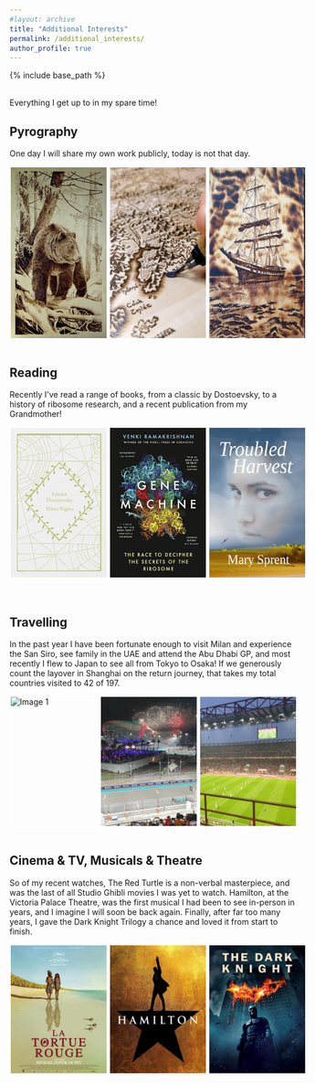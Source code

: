 ```yaml
---
#layout: archive
title: "Additional Interests"
permalink: /additional_interests/
author_profile: true
---
```


{% include base_path %}

<br>
Everything I get up to in my spare time!

<h2> Pyrography </h2>

One day I will share my own work publicly, today is not that day.

<div style="display: flex;">
  <img src="/images/Bear_Pyrography.jpg" alt="Image 1" style="width: 33.33%; border: 2px solid white; margin-right: 2px;">
  <img src="/images/Map_Pyrography.jpg" alt="Image 1" style="width: 33.33%; border: 2px solid white; margin-right: 2px;">
  <img src="/images/Ship_Pyrography.jpg" alt="Image 2" style="width: 33.33%; border: 2px solid white;">
</div>

<br>

<h2> Reading </h2>

Recently I've read a range of books, from a classic by Dostoevsky, to a history of ribosome research, and a recent publication from my Grandmother!

<div style="display: flex;">
  <img src="/images/White_Nights.jpg" alt="Image 1" style="width: 33.33%; border: 2px solid white; margin-right: 2px;">
  <img src="/images/Gene_Machine.jpg" alt="Image 1" style="width: 33.33%; border: 2px solid white; margin-right: 2px;">
  <img src="/images/Troubled_Harvest.png" alt="Image 2" style="width: 33.33%; border: 2px solid white;">
</div>

<br>

<!--
<h2> Music </h2>

The Mid-West America expansion pack.

<div style="display: flex;">
  <img src="/images/Top_Ten.png" alt="Image 1" style="width: 50%; border: 2px solid white; margin-right: 2px;">
  <img src="/images/Spotify_Artists.png" alt="Image 3" style="width: 50%; border: 2px solid white;">
</div>
-->

<br>

<h2> Travelling </h2>

In the past year I have been fortunate enough to visit Milan and experience the San Siro, see family in the UAE and attend the Abu Dhabi GP, and most recently I flew to Japan to see all from Tokyo to Osaka! If we generously count the layover in Shanghai on the return journey, that takes my total countries visited to 42 of 197.

<div style="display: flex;">
  <img src="/images/Arashiyama.jpg" alt="Image 1" style="width: 33.33%; border: 2px solid white; margin-right: 2px;">
  <img src="/images/Abu_Dhabi.jpg" alt="Image 2" style="width: 33.33%; border: 2px solid white; margin-right: 2px;">
  <img src="/images/San_Siro.jpg" alt="Image 3" style="width: 33.33%; border: 2px solid white;">
</div>

<br>

<h2> Cinema & TV, Musicals & Theatre </h2>

So of my recent watches, The Red Turtle is a non-verbal masterpiece, and was the last of all Studio Ghibli movies I was yet to watch. Hamilton, at the Victoria Palace Theatre, was the first musical I had been to see in-person in years, and I imagine I will soon be back again. Finally, after far too many years, I gave the Dark Knight Trilogy a chance and loved it from start to finish.

<div style="display: flex;">
  <img src="/images/The_Red_Turtle.jpg" alt="Image 1" style="width: 33.33%; border: 2px solid white; margin-right: 2px;">
  <img src="/images/Hamilton.jpg" alt="Image 2" style="width: 33.33%; border: 2px solid white; margin-right: 2px;">
  <img src="/images/thedarkknight.jpg" alt="Image 3" style="width: 33.33%; border: 2px solid white;">
</div>

<br>


<!--
<h2> Ancient History </h2>

I have found myself to be somewhat obsessed with the ongoing attempts to decode the Harappan Script, an early written language of the Indus Valley Civilization. I was hoping to use my own ideas of machine learning techniques to tackle the problem, and quickly realised that cryptographers and highly-regarded professors had already been trying to do so for years... Anyway I continue to read about the Sumerians, Harappans, and other early civilisations out of pure fascination.

<div style="display: flex;">
  <img src="/images/Harappan_Script.jpg" alt="Image 1" style="width: 33.33%; border: 2px solid white; margin-right: 2px;">
  <img src="/images/Ancient_Sumer.jpg" alt="Image 2" style="width: 33.33%; border: 2px solid white;">
</div>

<br>

-->

<!--

<h2> Sport </h2>

I grew up with football and skiing as my primary sports, and managed to reach a fairly high level in both while time and health permitted. As a spectator I also hold an interest in basketball, formula 1, and tennis. I am now focusing on preparing for an Ironman in 2026, and in time I will track my running, swimming, and cycling progress here.

<div style="display: flex;">
  <img src="/images/Hazard.jpg" alt="Image 1" style="width: 33.33%; border: 2px solid white; margin-right: 2px;">
  <img src="/images/Del_Piero.jpg" alt="Image 1" style="width: 33.33%; border: 2px solid white; margin-right: 2px;">
  <img src="/images/ney.jpg" alt="Image 2" style="width: 33.33%; border: 2px solid white;">
</div>

-->

<!-- Add Del Piero Image and Athletic Analytics 

Day 1: Distance, Speed

-->

<br>


<!--

Ideas:

In Time:

- Woodburning Art
- Aviation
- Humanitarian Aid in Africa
- Astronomy (YT Channel)

* eSports: Fifa 19 #1 Global Weekly Rank, Progressed to Ro32 to represent England
* Investing/Trading
* Languages (broken french...)
* Countries/Capitals/Flags/Regions (Sporcle Quiz Champion)
* PI (150 Digits)
* Rubix Cube (47s Record)
* Periodic Table Song

* Side-business?

-->